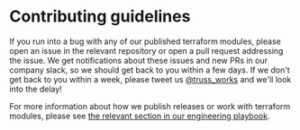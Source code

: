 # Contributing guidelines

If you run into a bug with any of our published terraform modules, please open an issue in the relevant repository or open a pull request addressing the issue. We get notifications about these issues and new PRs in our company slack, so we should get back to you within a few days. If we don't get back to you within a week, please tweet us [@truss_works](https://twitter.com/Truss_Works) and we'll look into the delay!

For more information about how we publish releases or work with terraform modules, please see [the relevant section in our engineering playbook][tf-link].

[tf-link]: https://github.com/trussworks/Engineering-Playbook/tree/master/infra/tf "Terraform Modules @ TrussWorks"